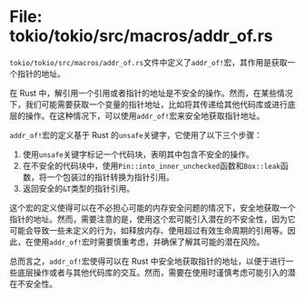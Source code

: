 # File: tokio/tokio/src/macros/addr_of.rs

`tokio/tokio/src/macros/addr_of.rs`文件中定义了`addr_of!`宏，其作用是获取一个指针的地址。

在 Rust 中，解引用一个引用或者指针的地址是不安全的操作。然而，在某些情况下，我们可能需要获取一个变量的指针地址，比如将其传递给其他代码库或进行底层的操作。在这种情况下，可以使用`addr_of!`宏来安全地获取指针地址。

`addr_of!`宏的定义基于 Rust 的`unsafe`关键字，它使用了以下三个步骤：

1. 使用`unsafe`关键字标记一个代码块，表明其中包含不安全的操作。
2. 在不安全的代码块中，使用`Pin::into_inner_unchecked`函数和`Box::leak`函数，将一个包装过的指针转换为指针引用。
3. 返回安全的`&T`类型的指针引用。

这个宏的定义使得可以在不必担心可能的内存安全问题的情况下，安全地获取一个指针的地址。然而，需要注意的是，使用这个宏可能引入潜在的不安全性，因为它可能会导致一些未定义的行为，如释放内存、使用超过有效生命周期的引用等。因此，在使用`addr_of!`宏时需要慎重考虑，并确保了解其可能的潜在风险。

总而言之，`addr_of!`宏使得可以在 Rust 中安全地获取指针的地址，以便于进行一些底层操作或者与其他代码库的交互。然而，需要在使用时谨慎考虑可能引入的潜在不安全性。

